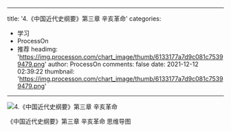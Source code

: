 
---
title: '4.《中国近代史纲要》第三章 辛亥革命'
categories: 
 - 学习
 - ProcessOn
 - 推荐
headimg: 'https://img.processon.com/chart_image/thumb/6133177a7d9c081c75399479.png'
author: ProcessOn
comments: false
date: 2021-12-12 02:39:22
thumbnail: 'https://img.processon.com/chart_image/thumb/6133177a7d9c081c75399479.png'
---

<div>   
<img class="thumb" alt="4.《中国近代史纲要》第三章 辛亥革命" src="https://img.processon.com/chart_image/thumb/6133177a7d9c081c75399479.png" referrerpolicy="no-referrer">
<p>《中国近代史纲要》第三章 辛亥革命 思维导图</p>  
</div>
            